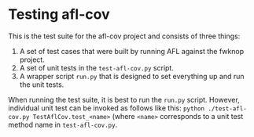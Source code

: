 # Testing afl-cov

This is the test suite for the afl-cov project and consists of three things:

1. A set of test cases that were built by running AFL against the fwknop project.
2. A set of unit tests in the `test-afl-cov.py` script.
3. A wrapper script `run.py` that is designed to set everything up and run the
unit tests.

When running the test suite, it is best to run the `run.py` script. However,
individual unit test can be invoked as follows like this: `python ./test-afl-cov.py TestAflCov.test_<name>` (where `<name>` corresponds to a unit test method name
in `test-afl-cov.py`.
